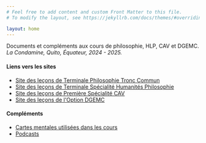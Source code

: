 ```yaml
---
# Feel free to add content and custom Front Matter to this file.
# To modify the layout, see https://jekyllrb.com/docs/themes/#overriding-theme-defaults

layout: home
---
```


Documents et compléments aux cours de philosophie, HLP, CAV et DGEMC.  
*La Condamine, Quito, Équateur, 2024 - 2025.*

#### Liens vers les sites
- [Site des leçons de Terminale Philosophie Tronc Commun](https://phil.profauda.fr/)
- [Site des leçons de Terminale Spécialité Humanités Philosophie](https://hlpt.profauda.fr/)
- [Site des leçons de Première Spécialité CAV](https://cav1.profauda.fr)
- [Site des leçons de l'Option DGEMC](https://dgemc.profauda.fr/)

#### Compléments
- [Cartes mentales utilisées dans les cours](https://profauda.fr/schemas)
- [Podcasts](https://profauda.fr/pod/)

